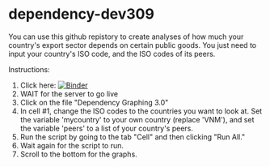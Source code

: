 # dependency-dev309

You can use this github repistory to create analyses of how much your country's export sector depends on certain public goods. You just need to input your country's ISO code, and the ISO codes of its peers.

Instructions:

1. Click here:
[![Binder](https://mybinder.org/badge.svg)](https://mybinder.org/v2/gh/eric-protzer/dependency-dev309/master)
2. WAIT for the server to go live
3. Click on the file "Dependency Graphing 3.0"
4. In cell #1, change the ISO codes to the countries you want to look at. Set the variable 'mycountry' to your own country (replace 'VNM'), and set the variable 'peers' to a list of your country's peers. 
5. Run the script by going to the tab "Cell" and then clicking "Run All." 
6. Wait again for the script to run.
7. Scroll to the bottom for the graphs. 
